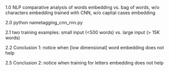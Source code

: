 1.0 NLP comparative analysis of words embedding vs. bag of words, w/o characters embedding trained with CNN, w/o capital cases embedding

2.0 python nametagging_cnn_rnn.py

2.1 two training examples: small input (<500 words) vs. large input (> 15K words)

2.2 Conclusion 1: notice when [low dimensional] word embedding does not help

2.5 Conclusion 2: notice when training for letters embedding does not help
